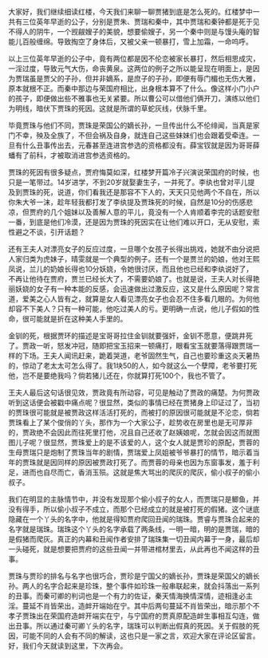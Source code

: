 
大家好，我们继续细读红楼，今天我们来聊一聊贾猪到底是怎么死的。红楼梦中一共有三位英年早逝的公子，分别是贾朱、贾瑞和秦中，其中贾瑞和秦钟都是死于见不得人的阴牛，一个觊觎嫂子的美貌，想要偷嫂子，另一个秦中则是与馒头庵的智能儿百般缠绵。导致掏空了身体后，又被父亲一顿暴打，雪上加霜，一命呜呼。

以上三位英年早逝的公子中，竟有两位都是因不伦恋被家长暴打，然后相思成灾，一淫过度，导致元气大伤，命丧黄泉。这两位的例子之所以能呈现在明面上，是因为贾瑞虽是贾父的子孙，但并非嫡系，是庶子的子孙，即便有辱门楣也无伤大雅，原本就根不正。而秦中那边与荣国府相比，出身根本算不了什么。像这样小门小户的孩子，即便做出些不雅事也无关紧要。所以曹公可以借他们俩开刀，演练以他们为明线，暗伏下贾珠的死因。这就是所谓的草蛇灰线，伏脉千里。

毕竟贾珠与他们不同，贾珠是荣国公的嫡长孙，一旦传出什么不伦绯闻，当真是家门不幸，殃及全族了，不但会祸及自身，就连自己这些妹妹们也会跟着受牵连。一旦有什么丑事传出去，元春甚至连进宫参选的资格都没有。薛宝钗就是因为哥哥薛蟠有了前科，才被取消进宫参选资格的。

贾珠的死因有很多疑点，贾府悔莫如深，红楼梦开篇冷子兴演说荣国府的时候，也只是一笔带过。14岁进学，不到20岁就娶妻生子，一并死了。李纨也曾对平儿提及到贾珠的死，说道，你们看我还是那容不下人的，天天只见他两个不自在，所以你朱大爷一沫，趁年轻我都打发了李纨提及贾珠死的时候，自然是10分的伤感悲凉，但贾府的几个姐妹以及善解人意的平儿，竟没有一个人肯顺着李完的话题安慰一番，到底是他们冷漠，还是因为贾珠的死因实在让他们难以开口，无从安慰，索性避之不谈，引开话题？

还有王夫人对漂亮女子的反应过度，一旦哪个女孩子长得出挑戏，她就不由分说把人家归类为虎妹子，晴雯就是一个典型的例子。还有一个是贾兰的奶娘，他对王熙凤说，兰儿的奶娘长得也10分妖娆，令她很讨厌，而且他也已经和李纨说好了，不再让他待在贾府，贾兰已经长大了，不需要奶娘了。也就是说，王夫人对长得艳丽妖娆的女子有一种本能的反感，会迅速做出过激反应，这又是什么原因呢？常言道，爱美之心人皆有之，就算是女人看见漂亮女子也会忍不住多看几眼的。为何他却容不下美人？只有一种可能，他吃过美人的亏。更明确一点说，他儿子假如的性命，很可能就是折在这种美人手里的。

金钏的死，根据贾环的描述是宝哥哥拉住金钏就要强奸，金钏不愿意，便跳井死了。贾政一听，怒发冲冠，随即把宝玉招来一顿痛打，眼看宝玉就要落得跟贾瑞一样的下场。王夫人闻讯赶来，跪着哭道，老爷固然生气，自己也要珍重这炎天暑热的，惊动了老太太可怎么得了。我1块50的人，如今就这么一个孽障，老爷要打死他，岂不是要绝我吗？倘若猪儿还在，你就算打死100个，我也不管了。

王夫人最后这句话很见效，贾政竟有所动容，可见是触动了贾政的痛楚。为何贾政听到这话便会被戳中痛点呢？很显然，类似的事情已经在贾猪身上印证过了，当初的贾珠很可能就是被贾政这样活活打死的，而被打的原因很可能就是不沦恋，倘若贾珠看上了某个俊俏的丫头，那作为一个大家公子，趁势收在房里也是无可厚非的，贾政绝不会因此而往死里打他，况且自己还收了赵姨娘呢，怎就会因这而就图图儿子呢？很显然，贾珠爱上的是不该爱的人，这个女人就是贾珍的原配，贾蓉的生母贾瑞只是炮制了贾珠当年的剧情，贾瑞爱上凤姐被爷爷暴打的情节，暗示着当年的贾珠就是因同样的原因被贾政打死了。而贾蓉的母亲也因为东窗事发，羞于利足，进而也自尽而亡，香消玉殒。这就是焦大骂出的爬灰的爬灰，偷小叔子的偷小叔子。

我们在明显的主脉情节中，并没有发现那个偷小叔子的女人，而贾瑞只是鲫鱼，并没有得手，所以偷小叔子不成立，而那个已经成立的就是被打死的假猪。这个谜底隐藏在一个丫头的名字中，他就是得知贾府爬回丑闻的瑞珠。贾睿与贾珠合起来的名字就是瑞珠。瑞珠这个丫头的名字承载了两条线，一明一暗，明的是贾瑞，暗的是假猪而爬灰。真正的内幕和丑闻作者安排了瑞珠集一切丑闻内幕于一身，最后却一头碰死，就是想要把贾府的这些丑闻一并带进棺材里去，从此再也不闻这样的丑事。

贾珠与贾珍的排名与名字也很巧合，贾珍是宁国父的嫡长孙，贾珠是荣国父的嫡长孙。两人的名字合起来是珍珠，整个事件如珍珠一般串联起来，就会抖落出一系列的丑事。而秦可卿的判词也是一个有力的佐证，秦天情海换情深情，迹相逢必主淫。蔓延不肖皆荣出，造衅开端始在宁。其中后两句蔓延不肖皆荣出，暗示那个不孝子贾珠出在荣国府造衅开端实在宁，与宁国府的贾真原配造衅生事相互勾连，做出丑事。所以通过秦可卿丫头的名字，瑞珠可以判断出假真的死因。关于假肢的死因，可能不同的人会有不同的解读，这也只是一家之言，欢迎大家在评论区留言。好，我们今天就读到这里，下次再会。


